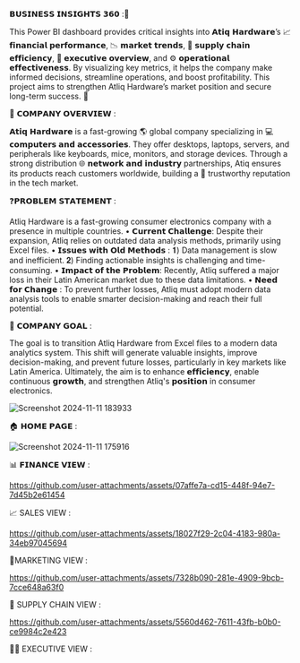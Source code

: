 𝗕𝗨𝗦𝗜𝗡𝗘𝗦𝗦 𝗜𝗡𝗦𝗜𝗚𝗛𝗧𝗦 𝟯𝟲𝟬 :🚀

This Power BI dashboard provides critical insights into 𝗔𝘁𝗶𝗾 𝗛𝗮𝗿𝗱𝘄𝗮𝗿𝗲’s 📈 𝗳𝗶𝗻𝗮𝗻𝗰𝗶𝗮𝗹 𝗽𝗲𝗿𝗳𝗼𝗿𝗺𝗮𝗻𝗰𝗲, 📉 𝗺𝗮𝗿𝗸𝗲𝘁 𝘁𝗿𝗲𝗻𝗱𝘀, 🔗 𝘀𝘂𝗽𝗽𝗹𝘆 𝗰𝗵𝗮𝗶𝗻 𝗲𝗳𝗳𝗶𝗰𝗶𝗲𝗻𝗰𝘆, 👥 𝗲𝘅𝗲𝗰𝘂𝘁𝗶𝘃𝗲 𝗼𝘃𝗲𝗿𝘃𝗶𝗲𝘄, and ⚙️ 𝗼𝗽𝗲𝗿𝗮𝘁𝗶𝗼𝗻𝗮𝗹 𝗲𝗳𝗳𝗲𝗰𝘁𝗶𝘃𝗲𝗻𝗲𝘀𝘀. By visualizing key metrics, it helps the company make informed decisions, streamline operations, and boost profitability. This project aims to strengthen Atliq Hardware’s market position and secure long-term success. 🌟

🏢 𝗖𝗢𝗠𝗣𝗔𝗡𝗬 𝗢𝗩𝗘𝗥𝗩𝗜𝗘𝗪 :

𝗔𝘁𝗶𝗾 𝗛𝗮𝗿𝗱𝘄𝗮𝗿𝗲 is a fast-growing 🌎 global company specializing in 💻 𝗰𝗼𝗺𝗽𝘂𝘁𝗲𝗿𝘀 𝗮𝗻𝗱 𝗮𝗰𝗰𝗲𝘀𝘀𝗼𝗿𝗶𝗲𝘀. They offer desktops, laptops, servers, and peripherals like keyboards, mice, monitors, and storage devices. Through a strong distribution 🌐 𝗻𝗲𝘁𝘄𝗼𝗿𝗸 𝗮𝗻𝗱 𝗶𝗻𝗱𝘂𝘀𝘁𝗿𝘆 partnerships, Atiq ensures its products reach customers worldwide, building a 🤝 trustworthy reputation in the tech market.

❓𝗣𝗥𝗢𝗕𝗟𝗘𝗠 𝗦𝗧𝗔𝗧𝗘𝗠𝗘𝗡𝗧 :

  Atliq Hardware is a fast-growing consumer electronics company with a presence in multiple countries.
                                                • 𝗖𝘂𝗿𝗿𝗲𝗻𝘁 𝗖𝗵𝗮𝗹𝗹𝗲𝗻𝗴𝗲: Despite their expansion, Atliq relies on outdated data analysis methods, primarily using Excel files.
              • 𝗜𝘀𝘀𝘂𝗲𝘀 𝘄𝗶𝘁𝗵 𝗢𝗹𝗱 𝗠𝗲𝘁𝗵𝗼𝗱𝘀 :    𝟏) Data management is slow and inefficient.        𝟐) Finding actionable insights is challenging and time-consuming.
              • 𝗜𝗺𝗽𝗮𝗰𝘁 𝗼𝗳 𝘁𝗵𝗲 𝗣𝗿𝗼𝗯𝗹𝗲𝗺: Recently, Atliq suffered a major loss in their Latin American market due to these data limitations.
              • 𝗡𝗲𝗲𝗱 𝗳𝗼𝗿 𝗖𝗵𝗮𝗻𝗴𝗲 : To prevent further losses, Atliq must adopt modern data analysis tools to enable smarter decision-making and reach their full potential.

🎯 𝗖𝗢𝗠𝗣𝗔𝗡𝗬 𝗚𝗢𝗔𝗟 :

The goal is to transition Atliq Hardware from Excel files to a modern data analytics system. This shift will generate valuable insights, improve decision-making, and prevent future losses, particularly in key markets like Latin America. Ultimately, the aim is to enhance  𝗲𝗳𝗳𝗶𝗰𝗶𝗲𝗻𝗰𝘆, enable continuous  𝗴𝗿𝗼𝘄𝘁𝗵, and strengthen Atliq's 𝗽𝗼𝘀𝗶𝘁𝗶𝗼𝗻 in consumer electronics.

![Screenshot 2024-11-11 183933](https://github.com/user-attachments/assets/cb625957-9b43-4bda-8ad3-e60a040ba57f) 


🏠 𝗛𝗢𝗠𝗘 𝗣𝗔𝗚𝗘 :

![Screenshot 2024-11-11 175916](https://github.com/user-attachments/assets/6f778d0b-305d-4599-a832-13b3dbc902d7) 

📊 𝗙𝗜𝗡𝗔𝗡𝗖𝗘 𝗩𝗜𝗘𝗪 :

https://github.com/user-attachments/assets/07affe7a-cd15-448f-94e7-7d45b2e61454

📈 SALES VIEW :

https://github.com/user-attachments/assets/18027f29-2c04-4183-980a-34eb97045694

💸MARKETING VIEW :

https://github.com/user-attachments/assets/7328b090-281e-4909-9bcb-7cce648a63f0

🚚 SUPPLY CHAIN VIEW :




https://github.com/user-attachments/assets/5560d462-7611-43fb-b0b0-ce9984c2e423


👩‍💻 EXECUTIVE VIEW :



























